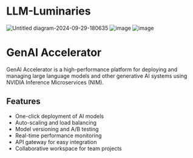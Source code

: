 # LLM-Luminaries
![Untitled diagram-2024-09-29-180635](https://github.com/user-attachments/assets/871689c1-616b-4cc2-983c-92b3fa31fe0c)
![image](https://github.com/user-attachments/assets/2644b443-928a-4cb9-8b22-a7b3d41709d9)
![image](https://github.com/user-attachments/assets/ed780c4c-f0de-4bd8-9e60-203a80c7d1ab)


# GenAI Accelerator

GenAI Accelerator is a high-performance platform for deploying and managing large language models and other generative AI systems using NVIDIA Inference Microservices (NIM).

## Features

- One-click deployment of AI models
- Auto-scaling and load balancing
- Model versioning and A/B testing
- Real-time performance monitoring
- API gateway for easy integration
- Collaborative workspace for team projects
